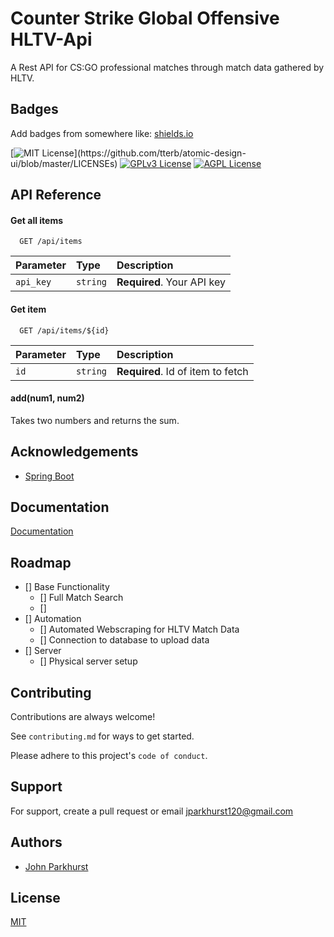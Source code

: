 
# Counter Strike Global Offensive HLTV-Api

A Rest API for CS:GO professional matches through match data gathered by HLTV.

## Badges

Add badges from somewhere like: [shields.io](https://shields.io/)

[![MIT License](https://img.shields.io/apm/l/atomic-design-ui.svg?)](https://github.com/tterb/atomic-design-ui/blob/master/LICENSEs)
[![GPLv3 License](https://img.shields.io/badge/License-GPL%20v3-yellow.svg)](https://opensource.org/licenses/)
[![AGPL License](https://img.shields.io/badge/license-AGPL-blue.svg)](http://www.gnu.org/licenses/agpl-3.0)


## API Reference

#### Get all items

```http
  GET /api/items
```

| Parameter | Type     | Description                |
| :-------- | :------- | :------------------------- |
| `api_key` | `string` | **Required**. Your API key |

#### Get item

```http
  GET /api/items/${id}
```

| Parameter | Type     | Description                       |
| :-------- | :------- | :-------------------------------- |
| `id`      | `string` | **Required**. Id of item to fetch |

#### add(num1, num2)

Takes two numbers and returns the sum.


## Acknowledgements

 - [Spring Boot](https://docs.spring.io/spring-boot/docs/current/reference/htmlsingle/)


## Documentation

[Documentation](https://linktodocumentation)


## Roadmap

- [] Base Functionality
  - [] Full Match Search
  - [] 
- [] Automation
  - [] Automated Webscraping for HLTV Match Data
  - [] Connection to database to upload data
- [] Server
  - [] Physical server setup


## Contributing

Contributions are always welcome!

See `contributing.md` for ways to get started.

Please adhere to this project's `code of conduct`.


## Support

For support, create a pull request or email jparkhurst120@gmail.com


## Authors

- [John Parkhurst](https://www.github.com/John4064)


## License

[MIT](https://choosealicense.com/licenses/mit/)

